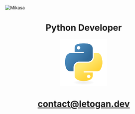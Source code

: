 ![Mikasa]([https://example.com/dein-gif.gif](https://i.pinimg.com/originals/81/eb/00/81eb008c76c18cb3a2eb31e926c83aea.gif))


<div align="center">
  <h1>Python Developer</h1>
  <a href="https://www.python.org" target="_blank">
    <img src="https://raw.githubusercontent.com/devicons/devicon/master/icons/python/python-original.svg" alt="python" width="150" height="150"/>
  </a>
</div>
<div align="center">
<h1><a href="mailto:contact@letogan.dev">contact@letogan.dev</a></h1>

